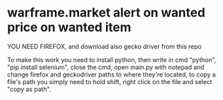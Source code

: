 # warframe.market alert on wanted price on wanted item


YOU NEED FIREFOX, and download also gecko driver from this repo

To make this work you need to install python, then write in cmd "python", "pip install selenium", close the cmd, open main.py with notepad and change firefox and geckodriver paths to where they're located, to copy a file's path you simply need to hold shift, right click on the file and select "copy as path".

